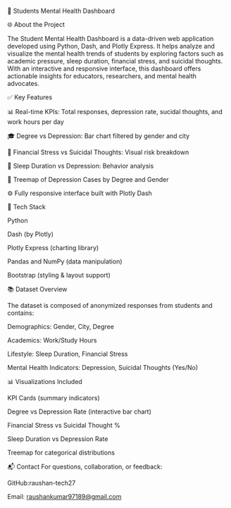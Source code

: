 🧠 Students Mental Health Dashboard

🌐 About the Project

The Student Mental Health Dashboard is a data-driven web application developed using Python, Dash, and Plotly Express. It helps analyze and visualize the mental health trends of students by exploring factors such as academic pressure, sleep duration, financial stress, and suicidal thoughts. With an interactive and responsive interface, this dashboard offers actionable insights for educators, researchers, and mental health advocates.

✅ Key Features

📊 Real-time KPIs: Total responses, depression rate, sucidal thoughts, and work hours per day

🎓 Degree vs Depression: Bar chart filtered by gender and city

💸 Financial Stress vs Suicidal Thoughts: Visual risk breakdown

🌙 Sleep Duration vs Depression: Behavior analysis

🧩 Treemap of Depression Cases by Degree and Gender

⚙️ Fully responsive interface built with Plotly Dash

🧰 Tech Stack

Python

Dash (by Plotly)

Plotly Express (charting library)

Pandas and NumPy (data manipulation)

Bootstrap (styling & layout support)

📚 Dataset Overview

The dataset is composed of anonymized responses from students and contains:

Demographics: Gender, City, Degree

Academics: Work/Study Hours

Lifestyle: Sleep Duration, Financial Stress

Mental Health Indicators: Depression, Suicidal Thoughts (Yes/No)

📊 Visualizations Included

KPI Cards (summary indicators)

Degree vs Depression Rate (interactive bar chart)

Financial Stress vs Suicidal Thought %

Sleep Duration vs Depression Rate

Treemap for categorical distributions


📬 Contact
For questions, collaboration, or feedback:

GitHub:raushan-tech27

Email: raushankumar97189@gmail.com

